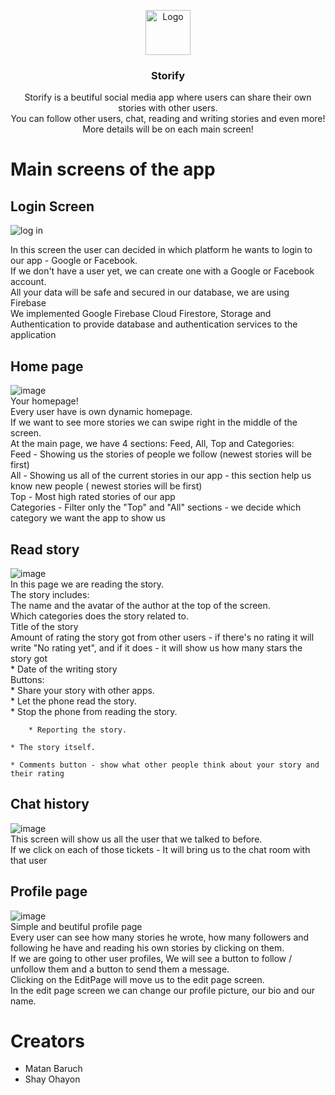 <p align="center">
    <img src="https://diegolaballos.com/files/images/flutter-icon.jpg" alt="Logo" width=72 height=72>
  </a>

  <h3 align="center">Storify</h3>

  <p align="center">
    Storify is a beutiful social media app where users can share their own stories with other users.
    <br>
    You can follow other users, chat, reading and writing stories and even more!
    <br>
    More details will be on each main screen!
    <br>
  </p>
</p>

# Main screens of the app

## Login Screen
![log in](https://user-images.githubusercontent.com/69850880/127154036-379d3b54-c10d-4c28-9a0e-e78b41eaddc7.PNG)

In this screen the user can decided in which platform he wants to login to our app - Google or Facebook.
<br>
If we don't have a user yet, we can create one with a Google or Facebook account.
<br>
All your data will be safe and secured in our database, we are using Firebase
<br>
We implemented Google Firebase Cloud Firestore, Storage and Authentication to provide database and authentication services to the application
<br>

## Home page
![image](https://user-images.githubusercontent.com/69850880/127155061-eb696752-6910-49e7-9327-12c0e8747a1f.png)
<br>
Your homepage! 
<br>
Every user have is own dynamic homepage.
<br>
If we want to see more stories we can swipe right in the middle of the screen.
<br>
At the main page, we have 4 sections: Feed, All, Top and Categories:
<br>
    Feed - Showing us the stories of people we follow (newest stories will be first)
    <br>
    All - Showing us all of the current stories in our app - this section help us know new people ( newest stories will be first)
    <br>
    Top - Most high rated stories of our app
    <br>
    Categories - Filter only the "Top" and "All" sections - we decide which category we want the app to show us
 
## Read story
![image](https://user-images.githubusercontent.com/69850880/127156513-3cddbdef-ef07-43ff-a750-c6a991c387b9.png)
<br>
In this page we are reading the story.
<br>
The story includes:
    <br>
    The name and the avatar of the author at the top of the screen.
    <br>
    Which categories does the story related to. 
    <br>
    Title of the story
    <br>
    Amount of rating the story got from other users - if there's no rating it will write "No rating yet",  and if it does - it will show us how many stars the story got
    <br>
    * Date of the writing story
    <br>
    Buttons:
        <br>
        * Share your story with other apps.
        <br>
        * Let the phone read the story.
        <br>
        * Stop the phone from reading the story.
        
        * Reporting the story.
    
    * The story itself.
    
    * Comments button - show what other people think about your story and their rating
   
## Chat history
![image](https://user-images.githubusercontent.com/69850880/127158128-dac23fc2-2d2d-44e9-b882-ea50f2ad961f.png)
<br>
This screen will show us all the user that we talked to before.
<br>
If we click on each of those tickets - It will bring us to the chat room with that user
<br>

## Profile page
![image](https://user-images.githubusercontent.com/69850880/127158428-f68d32b0-d621-4738-b11a-964f582f3d08.png)
<br>
Simple and beutiful profile page
<br>
Every user can see how many stories he wrote, how many followers and following he have and reading his own stories by clicking on them.
<br>
If we are going to other user profiles, We will see a button to follow / unfollow them and a button to send them a message.
<br>
Clicking on the EditPage will move us to the edit page screen.
<br>
In the edit page screen we can change our profile picture, our bio and our name.

# Creators
* Matan Baruch
* Shay Ohayon

